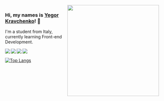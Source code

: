 <img src="https://media.giphy.com/media/iF0zUkv1UNyHeoRggM/giphy.gif" align="right" width="300" height="300">

### Hi, my names is [Yegor Kravchenko](https://github.com/yegorkravchenko)! 👋

<!--
**yegorkravchenko/yegorkravchenko** is a ✨ _special_ ✨ repository because its `README.md` (this file) appears on your GitHub profile.

Here are some ideas to get you started:

- 🔭 I’m currently working on ...
- 🌱 I’m currently learning ...
- 👯 I’m looking to collaborate on ...
- 🤔 I’m looking for help with ...
- 💬 Ask me about ...
- 📫 How to reach me: ...
- 😄 Pronouns: ...
- ⚡ Fun fact: ...
-->

I'm a student from Italy, currently learning Front-end Development.

<img src="https://img.shields.io/badge/html5%20-%23E34F26.svg?&style=for-the-badge&logo=html5&logoColor=white" align="left">
<img src="https://img.shields.io/badge/css3%20-%231572B6.svg?&style=for-the-badge&logo=css3&logoColor=white" align="left">
<img src="https://img.shields.io/badge/SASS%20-hotpink.svg?&style=for-the-badge&logo=SASS&logoColor=white" align="left">
<img src="https://img.shields.io/badge/javascript%20-%23323330.svg?&style=for-the-badge&logo=javascript&logoColor=%23F7DF1E">

[![Top Langs](https://github-readme-stats.vercel.app/api/top-langs/?username=yegorkravchenko&layout=compact)](https://github.com/anuraghazra/github-readme-stats)
